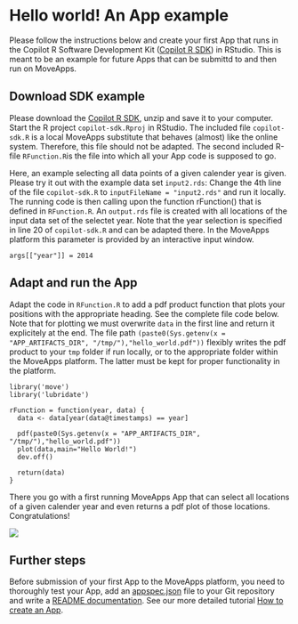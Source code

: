 # Hello world! An App example

Please follow the instructions below and create your first App that runs in the Copilot R Software Development Kit ([Copilot R SDK](copilot-r-sdk.md)) in RStudio. This is meant to be an example for future Apps that can be submittd to and then run on MoveApps.

## Download SDK example

Please download the [Copilot R SDK](https://www.moveapps.org/documentation/copilot-r-sdk.zip ':ignore'), unzip and save
it to your computer. Start the R project `copilot-sdk.Rproj` in RStudio. The included file `copilot-sdk.R` is a local
MoveApps substitute that behaves (almost) like the online system. Therefore, this file should not be adapted. The second included R-file `RFunction.R`is the file into which all your App code is supposed to go.

Here, an example selecting all data points of a given calender year is given. Please try it out with the example data
set `input2.rds`: Change the 4th line of the file `copilot-sdk.R` to `inputFileName = "input2.rds"` and run it locally. The running code is then calling upon the function rFunction() that is defined
in `RFunction.R`. An `output.rds` file is created with all locations of the input data set of the selectet year. Note
that the year selection is specified in line 20 of `copilot-sdk.R` and can be adapted there. In the MoveApps platform
this parameter is provided by an interactive input window.

```
args[["year"]] = 2014
```

## Adapt and run the App

Adapt the code in `RFunction.R` to add a pdf product function that plots your positions with the appropriate heading. See the complete file code below. Note that for plotting we must overwrite `data` in the first line and return it explicitely at the end. The file path `(paste0(Sys.getenv(x = "APP_ARTIFACTS_DIR", "/tmp/"),"hello_world.pdf"))` flexibly writes the pdf product to your `tmp` folder if run locally, or to the appropriate folder within the MoveApps platform. The latter must be kept for proper functionality in the platform.


```
library('move')
library('lubridate')

rFunction = function(year, data) {
  data <- data[year(data@timestamps) == year]
  
  pdf(paste0(Sys.getenv(x = "APP_ARTIFACTS_DIR", "/tmp/"),"hello_world.pdf"))
  plot(data,main="Hello World!")
  dev.off()
  
  return(data)
}
```

There you go with a first running MoveApps App that can select all locations of a given calender year and even returns a pdf plot of those locations. Congratulations!

![](../files/hello_world_pdf.png)


## Further steps

Before submission of your first App to the MoveApps platform, you need to thoroughly test your App, add an [appspec.json](appspec.md) file to your Git repository and write a [README documentation](README_file_description.md). See our more detailed tutorial [How to create an App](create_app.md).